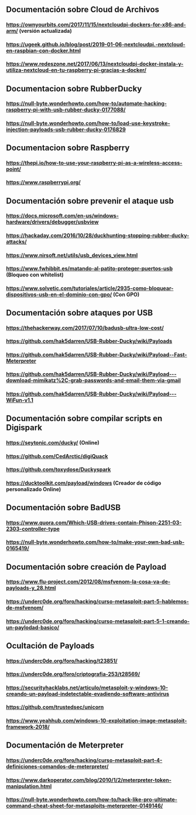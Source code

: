 ## Documentación sobre Cloud de Archivos
#### https://ownyourbits.com/2017/11/15/nextcloudpi-dockers-for-x86-and-arm/ (versión actualizada)
#### https://ugeek.github.io/blog/post/2019-01-06-nextcloudpi.-nextcloud-en-raspbian-con-docker.html
#### https://www.redeszone.net/2017/06/13/nextcloudpi-docker-instala-y-utiliza-nextcloud-en-tu-raspberry-pi-gracias-a-docker/
## Documentacion sobre RubberDucky
#### https://null-byte.wonderhowto.com/how-to/automate-hacking-raspberry-pi-with-usb-rubber-ducky-0177088/
#### https://null-byte.wonderhowto.com/how-to/load-use-keystroke-injection-payloads-usb-rubber-ducky-0176829
## Documentacion sobre Raspberry
#### https://thepi.io/how-to-use-your-raspberry-pi-as-a-wireless-access-point/ 
#### https://www.raspberrypi.org/
## Documentación sobre prevenir el ataque usb
#### https://docs.microsoft.com/en-us/windows-hardware/drivers/debugger/usbview
#### https://hackaday.com/2016/10/28/duckhunting-stopping-rubber-ducky-attacks/
#### https://www.nirsoft.net/utils/usb_devices_view.html
#### https://www.fwhibbit.es/matando-al-patito-proteger-puertos-usb (Bloqueo con whitelist)
#### https://www.solvetic.com/tutoriales/article/2935-como-bloquear-dispositivos-usb-en-el-dominio-con-gpo/ (Con GPO)
## Documentación sobre ataques por USB
#### https://thehackerway.com/2017/07/10/badusb-ultra-low-cost/
#### https://github.com/hak5darren/USB-Rubber-Ducky/wiki/Payloads
#### https://github.com/hak5darren/USB-Rubber-Ducky/wiki/Payload--Fast-Meterpreter
#### https://github.com/hak5darren/USB-Rubber-Ducky/wiki/Payload---download-mimikatz%2C-grab-passwords-and-email-them-via-gmail
#### https://github.com/hak5darren/USB-Rubber-Ducky/wiki/Payload---WiFun-v1.1
## Documentación sobre compilar scripts en Digispark
#### https://seytonic.com/ducky/ (Online)
#### https://github.com/CedArctic/digiQuack
#### https://github.com/toxydose/Duckyspark
#### https://ducktoolkit.com/payload/windows (Creador de código personalizado Online)
## Documentación sobre BadUSB
#### https://www.quora.com/Which-USB-drives-contain-Phison-2251-03-2303-controller-type
#### https://null-byte.wonderhowto.com/how-to/make-your-own-bad-usb-0165419/
## Documentación sobre creación de Payload
#### https://www.flu-project.com/2012/08/msfvenom-la-cosa-va-de-payloads-y_28.html
#### https://underc0de.org/foro/hacking/curso-metasploit-part-5-hablemos-de-msfvenom/
#### https://underc0de.org/foro/hacking/curso-metasploit-part-5-1-creando-un-paylodad-basico/
## Ocultación de Payloads
#### https://underc0de.org/foro/hacking/t23851/
#### https://underc0de.org/foro/criptografia-253/t28569/
#### https://securityhacklabs.net/articulo/metasploit-y-windows-10-creando-un-payload-indetectable-evadiendo-software-antivirus
#### https://github.com/trustedsec/unicorn
#### https://www.yeahhub.com/windows-10-exploitation-image-metasploit-framework-2018/
## Documentación de Meterpreter
#### https://underc0de.org/foro/hacking/curso-metasploit-part-4-definiciones-comandos-de-meterpreter/
#### https://www.darkoperator.com/blog/2010/1/2/meterpreter-token-manipulation.html
#### https://null-byte.wonderhowto.com/how-to/hack-like-pro-ultimate-command-cheat-sheet-for-metasploits-meterpreter-0149146/
